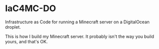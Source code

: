 # IaC4MC-DO

Infrastructure as Code for running a Minecraft server on a DigitalOcean droplet.

This is how I build my Minecraft server. It probably isn't the way you build yours, and that's OK. 
